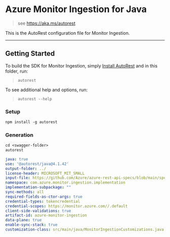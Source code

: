 # Azure Monitor Ingestion for Java

> see https://aka.ms/autorest

This is the AutoRest configuration file for Monitor Ingestion.

---
## Getting Started
To build the SDK for Monitor Ingestion, simply [Install AutoRest](https://aka.ms/autorest) and
in this folder, run:

> `autorest`

To see additional help and options, run:

> `autorest --help`

### Setup
```ps
npm install -g autorest
```

### Generation
```ps
cd <swagger-folder>
autorest
```

```yaml
java: true
use: '@autorest/java@4.1.42'
output-folder: ../
license-header: MICROSOFT_MIT_SMALL
input-file: https://github.com/Azure/azure-rest-api-specs/blob/main/specification/monitor/data-plane/ingestion/stable/2023-01-01/DataCollectionRules.json
namespace: com.azure.monitor.ingestion.implementation
implementation-subpackage: ""
sync-methods: all
required-fields-as-ctor-args: true
credential-types: tokencredential
credential-scopes: https://monitor.azure.com//.default
client-side-validations: true
artifact-id: azure-monitor-ingestion
data-plane: true
enable-sync-stack: true
customization-class: src/main/java/MonitorIngestionCustomizations.java
```
